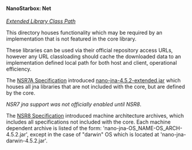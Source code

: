 #### NanoStarbox: Net

*[Extended Library Class Path](./)*

This directory houses functionality which may be required by an
implementation that is not featured in the core library.

These libraries can be used via their official repository access URLs,
however any URL classloading should cache the downloaded data to an
implementation defined local path for both host and client, operational
efficiency.

The [NSR7A Specification](https://github.com/hypersoft/NanoStarbox/releases/tag/NSR7A) introduced [nano-jna-4.5.2-extended.jar](https://github.com/hypersoft/NanoStarbox/blob/NSR7/net/nano-jna-4.5.2-extended.jar) which houses
all jna libraries that are not included with the core, but are defined by
the core.

*NSR7 jna support was not officially enabled until NSR8*.

The [NSR8 Specification](https://github.com/hypersoft/NanoStarbox/releases/tag/NSR8) introduced machine architecture archives,
which includes all specifications not included with the core. Each machine dependent
archive is listed of the form: 'nano-jna-OS_NAME-OS_ARCH-4.5.2.jar', except in the case
of "darwin" OS which is located at 'nano-jna-darwin-4.5.2.jar'.
